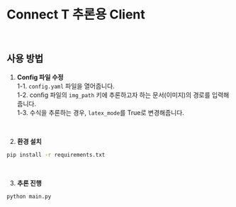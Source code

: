 # Connect T 추론용 Client 


<br>

## 사용 방법 

1. **Config 파일 수정**    
    1-1. `config.yaml` 파일을 열어줍니다.    
    1-2. config 파일의 `img_path` 키에 추론하고자 하는 문서(이미지)의 경로를 입력해줍니다.    
    1-3. 수식을 추론하는 경우, `latex_mode`를 True로 변경해줍니다. 

<br>

2. **환경 설치** 

```bash 
pip install -r requirements.txt
```

<br>

3. **추론 진행** 

```bash 
python main.py
```
